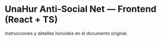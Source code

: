 # UnaHur Anti‑Social Net — Frontend (React + TS)

Instrucciones y detalles incluidos en el documento original.